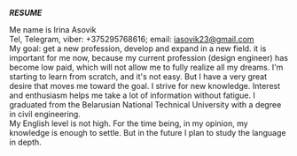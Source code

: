 ***RESUME***  

Me name is Irina Asovik  
Tel, Telegram, viber: +375295768616; email: iasovik23@gmail.com  
My goal: get a new profession, develop and expand in a new field. it is important for me now, because my current profession (design engineer) has become low paid, which will not allow me to fully realize all my dreams.
I'm starting to learn from scratch, and it's not easy. But I have a very great desire that moves me toward the goal. I strive for new knowledge. Interest and enthusiasm helps me take a lot of information without fatigue.
I graduated from the Belarusian National Technical University with a degree in civil engineering.  
My English level is not high. For the time being, in my opinion, my knowledge is enough to settle. But in the future I plan to study the language in depth.
